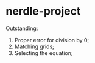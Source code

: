 # nerdle-project

Outstanding: 
1. Proper error for division by 0;
2. Matching grids;
3. Selecting the equation;
